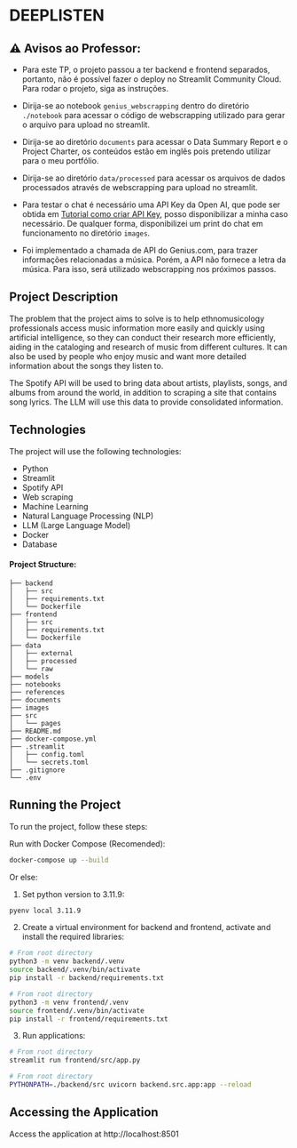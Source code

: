 # DEEPLISTEN

## ⚠️ Avisos ao Professor: 
* Para este TP, o projeto passou a ter backend e frontend separados, portanto, não é possível fazer o deploy no Streamlit Community Cloud. Para rodar o projeto, siga as instruções.

* Dirija-se ao notebook `genius_webscrapping` dentro do diretório ```./notebook``` para acessar o código de webscrapping utilizado para gerar o arquivo para upload no streamlit.

* Dirija-se ao diretório `documents` para acessar o Data Summary Report e o Project Charter, os conteúdos estão em inglês pois pretendo utilizar para o meu portfólio.
  
* Dirija-se ao diretório `data/processed` para acessar os arquivos de dados processados através de webscrapping para upload no streamlit.
 
* Para testar o chat é necessário uma API Key da Open AI, que pode ser obtida em [Tutorial como criar API Key](https://hub.asimov.academy/tutorial/como-gerar-uma-api-key-na-openai/), posso disponibilizar a minha caso necessário. De qualquer forma, disponibilizei um print do chat em funcionamento no diretório `images`.

* Foi implementado a chamada de API do Genius.com, para trazer informações relacionadas a música. Porém, a API não fornece a letra da música. Para isso, será utilizado webscrapping nos próximos passos.

## Project Description
The problem that the project aims to solve is to help ethnomusicology professionals access music information more easily and quickly using artificial intelligence, so they can conduct their research more efficiently, aiding in the cataloging and research of music from different cultures. It can also be used by people who enjoy music and want more detailed information about the songs they listen to.

The Spotify API will be used to bring data about artists, playlists, songs, and albums from around the world, in addition to scraping a site that contains song lyrics. The LLM will use this data to provide consolidated information.

## Technologies
The project will use the following technologies:
* Python
* Streamlit
* Spotify API
* Web scraping
* Machine Learning
* Natural Language Processing (NLP)
* LLM (Large Language Model)
* Docker
* Database

#### Project Structure:
```
├── backend
│   ├── src
│   ├── requirements.txt
│   └── Dockerfile
├── frontend
│   ├── src
│   ├── requirements.txt
│   └── Dockerfile
├── data
│   ├── external
│   ├── processed
│   └── raw
├── models
├── notebooks
├── references
├── documents
├── images
├── src
│   └── pages
├── README.md
├── docker-compose.yml
├── .streamlit
│   ├── config.toml
│   └── secrets.toml
├── .gitignore
└── .env
```

## Running the Project
To run the project, follow these steps:

Run with Docker Compose (Recomended):
```bash
docker-compose up --build
```

Or else:

1. Set python version to 3.11.9:
```bash
pyenv local 3.11.9
```

2. Create a virtual environment for backend and frontend, activate and install the required libraries:
```bash
# From root directory
python3 -m venv backend/.venv
source backend/.venv/bin/activate
pip install -r backend/requirements.txt

# From root directory
python3 -m venv frontend/.venv
source frontend/.venv/bin/activate
pip install -r frontend/requirements.txt
```

3. Run applications:
```bash
# From root directory
streamlit run frontend/src/app.py

# From root directory
PYTHONPATH=./backend/src uvicorn backend.src.app:app --reload
```

## Accessing the Application
Access the application at http://localhost:8501
